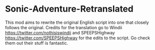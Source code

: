 # Sonic-Adventure-Retranslated
This mod aims to rewrite the original English script into one that closely follows the original. Credits for the translation go to Windii https://twitter.com/nothisiswindii and SPEEPSHighway https://twitter.com/SPEEPSHighway for the edits to the script. Go check them out their stuff is fantastic.
